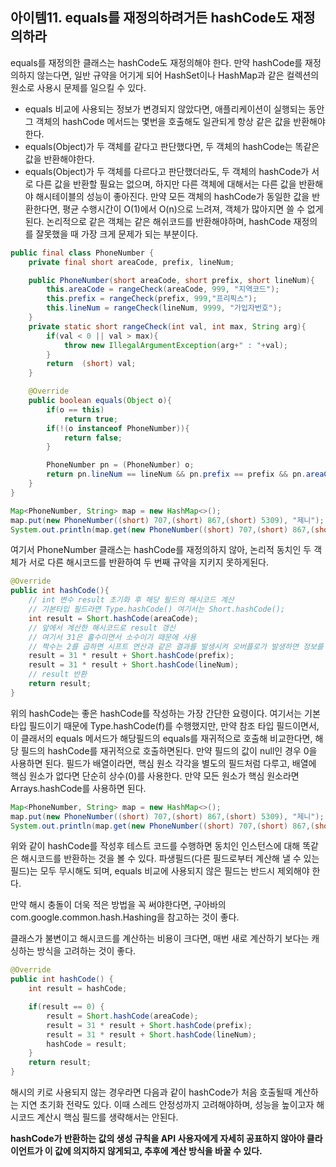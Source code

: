 ## 아이템11. equals를 재정의하려거든 hashCode도 재정의하라
equals를 재정의한 클래스는 hashCode도 재정의해야 한다. 만약 hashCode를 재정의하지 않는다면, 일반 규약을 어기게 되어 HashSet이나 HashMap과 같은 컬렉션의 원소로 사용시 문제를 일으킬 수 있다.
 - equals 비교에 사용되는 정보가 변경되지 않았다면, 애플리케이션이 실행되는 동안 그 객체의 hashCode 메서드는 몇번을 호출해도 일관되게 항상 같은 값을 반환해야한다.
 - equals(Object)가 두 객체를 같다고 판단했다면, 두 객체의 hashCode는 똑같은 값을 반환해야한다.
 - equals(Object)가 두 객체를 다르다고 판단했더라도, 두 객체의 hashCode가 서로 다른 값을 반환할 필요는 없으며, 하지만 다른 객체에 대해서는 다른 값을 반환해야 해시테이블의 성능이 좋아진다. 만약 모든 객체의 hashCode가 동일한 값을 반환한다면, 평균 수행시간이 O(1)에서 O(n)으로 느려져, 객체가 많아지면 쓸 수 없게 된다.
논리적으로 같은 객체는 같은 해쉬코드를 반환해야하며, hashCode 재정의를 잘못했을 때 가장 크게 문제가 되는 부분이다.
``` java
public final class PhoneNumber {
    private final short areaCode, prefix, lineNum;

    public PhoneNumber(short areaCode, short prefix, short lineNum){
        this.areaCode = rangeCheck(areaCode, 999, "지역코드");
        this.prefix = rangeCheck(prefix, 999,"프리픽스");
        this.lineNum = rangeCheck(lineNum, 9999, "가입자번호");
    }
    private static short rangeCheck(int val, int max, String arg){
        if(val < 0 || val > max){
            throw new IllegalArgumentException(arg+" : "+val);
        }
        return  (short) val;
    }

    @Override
    public boolean equals(Object o){
        if(o == this)
            return true;
        if(!(o instanceof PhoneNumber)){
            return false;
        }

        PhoneNumber pn = (PhoneNumber) o;
        return pn.lineNum == lineNum && pn.prefix == prefix && pn.areaCode == areaCode;
    }
}
```
``` java
Map<PhoneNumber, String> map = new HashMap<>();
map.put(new PhoneNumber((short) 707,(short) 867,(short) 5309), "제니");
System.out.println(map.get(new PhoneNumber((short) 707,(short) 867,(short) 5309))); // null
```
여기서 PhoneNumber 클래스는 hashCode를 재정의하지 않아, 논리적 동치인 두 객체가 서로 다른 해시코드를 반환하여 두 번째 규약을 지키지 못하게된다.
``` java
@Override
public int hashCode(){
    // int 변수 result 초기화 후 해당 필드의 해시코드 계산
    // 기본타입 필드라면 Type.hashCode() 여기서는 Short.hashCode();
    int result = Short.hashCode(areaCode);
    // 앞에서 계산한 해시코드로 result 갱신
    // 여기서 31은 홀수이면서 소수이기 때문에 사용
    // 짝수는 2를 곱하면 시프트 연산과 같은 결과를 발생시켜 오버플로가 발생하면 정보를 잃게 됨.
    result = 31 * result + Short.hashCode(prefix);
    result = 31 * result + Short.hashCode(lineNum);
    // result 반환
    return result;
}
```
위의 hashCode는 좋은 hashCode를 작성하는 가장 간단한 요령이다. 여기서는 기본 타입 필드이기 때문에 Type.hashCode(f)를 수행했지만, 만약 참조 타입 필드이면서, 이 클래서의 equals 메서드가 해당필드의 equals를 재귀적으로 호출해 비교한다면, 해당 필드의 hashCode를 재귀적으로 호출하면된다. 만약 필드의 값이 null인 경우 0을 사용하면 된다.
필드가 배열이라면, 핵심 원소 각각을 별도의 필드처럼 다루고, 배열에 핵심 원소가 없다면 단순히 상수(0)를 사용한다. 만약 모든 원소가 핵심 원소라면 Arrays.hashCode를 사용하면 된다.
``` java
Map<PhoneNumber, String> map = new HashMap<>();
map.put(new PhoneNumber((short) 707,(short) 867,(short) 5309), "제니");
System.out.println(map.get(new PhoneNumber((short) 707,(short) 867,(short) 5309))); // "제니"
```
위와 같이 hashCode를 작성후 테스트 코드를 수행하면 동치인 인스턴스에 대해 똑같은 해시코드를 반환하는 것을 볼 수 있다. 파생필드(다른 필드로부터 계산해 낼 수 있는 필드)는 모두 무시해도 되며, equals 비교에 사용되지 않은 필드는 반드시 제외해야 한다.
    
만약 해시 충돌이 더욱 적은 방법을 꼭 써야한다면, 구아바의 com.google.common.hash.Hashing을 참고하는 것이 좋다.

클래스가 불변이고 해시코드를 계산하는 비용이 크다면, 매번 새로 계산하기 보다는 캐싱하는 방식을 고려하는 것이 좋다.
``` java
@Override
public int hashCode() {
    int result = hashCode;

    if(result == 0) {
        result = Short.hashCode(areaCode);
        result = 31 * result + Short.hashCode(prefix);
        result = 31 * result + Short.hashCode(lineNum);
        hashCode = result;
    }
    return result;
}
```
해시의 키로 사용되지 않는 경우라면 다음과 같이 hashCode가 처음 호출될때 계산하는 지연 초기화 전략도 있다. 이때 스레드 안정성까지 고려해야하며, 성능을 높이고자 해시코드 계산시 핵심 필드를 생략해서는 안된다.

**hashCode가 반환하는 값의 생성 규칙을 API 사용자에게 자세히 공표하지 않아야 클라이언트가 이 값에 의지하지 않게되고, 추후에 계산 방식을 바꿀 수 있다.**
